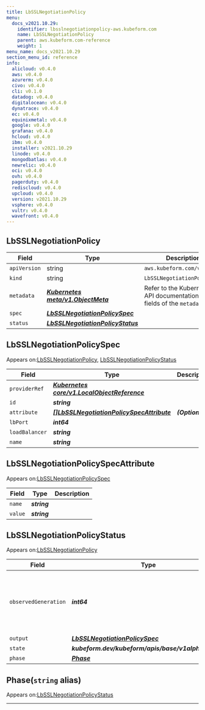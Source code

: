```yaml
---
title: LbSSLNegotiationPolicy
menu:
  docs_v2021.10.29:
    identifier: lbsslnegotiationpolicy-aws.kubeform.com
    name: LbSSLNegotiationPolicy
    parent: aws.kubeform.com-reference
    weight: 1
menu_name: docs_v2021.10.29
section_menu_id: reference
info:
  alicloud: v0.4.0
  aws: v0.4.0
  azurerm: v0.4.0
  civo: v0.4.0
  cli: v0.1.0
  datadog: v0.4.0
  digitalocean: v0.4.0
  dynatrace: v0.4.0
  ec: v0.4.0
  equinixmetal: v0.4.0
  google: v0.4.0
  grafana: v0.4.0
  hcloud: v0.4.0
  ibm: v0.4.0
  installer: v2021.10.29
  linode: v0.4.0
  mongodbatlas: v0.4.0
  newrelic: v0.4.0
  oci: v0.4.0
  ovh: v0.4.0
  pagerduty: v0.4.0
  rediscloud: v0.4.0
  upcloud: v0.4.0
  version: v2021.10.29
  vsphere: v0.4.0
  vultr: v0.4.0
  wavefront: v0.4.0
---
```


## LbSSLNegotiationPolicy
| Field | Type | Description |
| ------ | ----- | ----------- |
| `apiVersion` | string | `aws.kubeform.com/v1alpha1` |
|    `kind` | string | `LbSSLNegotiationPolicy` |
| `metadata` | ***[Kubernetes meta/v1.ObjectMeta](https://v1-18.docs.kubernetes.io/docs/reference/generated/kubernetes-api/v1.18/#objectmeta-v1-meta)***|Refer to the Kubernetes API documentation for the fields of the `metadata` field.|
| `spec` | ***[LbSSLNegotiationPolicySpec](#lbsslnegotiationpolicyspec)***||
| `status` | ***[LbSSLNegotiationPolicyStatus](#lbsslnegotiationpolicystatus)***||
## LbSSLNegotiationPolicySpec

Appears on:[LbSSLNegotiationPolicy](#lbsslnegotiationpolicy), [LbSSLNegotiationPolicyStatus](#lbsslnegotiationpolicystatus)

| Field | Type | Description |
| ------ | ----- | ----------- |
| `providerRef` | ***[Kubernetes core/v1.LocalObjectReference](https://v1-18.docs.kubernetes.io/docs/reference/generated/kubernetes-api/v1.18/#localobjectreference-v1-core)***||
| `id` | ***string***||
| `attribute` | ***[[]LbSSLNegotiationPolicySpecAttribute](#lbsslnegotiationpolicyspecattribute)***| ***(Optional)*** |
| `lbPort` | ***int64***||
| `loadBalancer` | ***string***||
| `name` | ***string***||
## LbSSLNegotiationPolicySpecAttribute

Appears on:[LbSSLNegotiationPolicySpec](#lbsslnegotiationpolicyspec)

| Field | Type | Description |
| ------ | ----- | ----------- |
| `name` | ***string***||
| `value` | ***string***||
## LbSSLNegotiationPolicyStatus

Appears on:[LbSSLNegotiationPolicy](#lbsslnegotiationpolicy)

| Field | Type | Description |
| ------ | ----- | ----------- |
| `observedGeneration` | ***int64***| ***(Optional)*** Resource generation, which is updated on mutation by the API Server.|
| `output` | ***[LbSSLNegotiationPolicySpec](#lbsslnegotiationpolicyspec)***| ***(Optional)*** |
| `state` | ***kubeform.dev/kubeform/apis/base/v1alpha1.State***| ***(Optional)*** |
| `phase` | ***[Phase](#phase)***| ***(Optional)*** |
## Phase(`string` alias)

Appears on:[LbSSLNegotiationPolicyStatus](#lbsslnegotiationpolicystatus)

---
